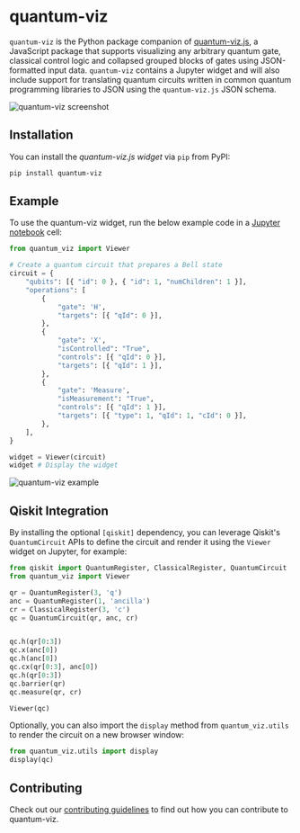 # quantum-viz

`quantum-viz` is the Python package companion of [quantum-viz.js](https://github.com/microsoft/quantum-viz.js), a JavaScript package that supports visualizing any arbitrary quantum gate, classical control logic and collapsed grouped blocks of gates using JSON-formatted input data. `quantum-viz` contains a Jupyter widget and will also include support for translating quantum circuits written in common quantum programming libraries to JSON using the `quantum-viz.js` JSON schema.

![quantum-viz screenshot](https://user-images.githubusercontent.com/4041805/137234877-6a529652-a3b9-48c6-9d3c-c2b9d1e11855.gif)

## Installation

You can install the *quantum-viz.js widget* via `pip` from PyPI:

```bash
pip install quantum-viz
```

## Example

To use the quantum-viz widget, run the below example code in a [Jupyter notebook](https://jupyter.org/) cell:

```python
from quantum_viz import Viewer

# Create a quantum circuit that prepares a Bell state
circuit = {
    "qubits": [{ "id": 0 }, { "id": 1, "numChildren": 1 }],
    "operations": [
        {
            "gate": 'H',
            "targets": [{ "qId": 0 }],
        },
        {
            "gate": 'X',
            "isControlled": "True",
            "controls": [{ "qId": 0 }],
            "targets": [{ "qId": 1 }],
        },
        {
            "gate": 'Measure',
            "isMeasurement": "True",
            "controls": [{ "qId": 1 }],
            "targets": [{ "type": 1, "qId": 1, "cId": 0 }],
        },
    ],
}

widget = Viewer(circuit)
widget # Display the widget
```

![quantum-viz example](https://user-images.githubusercontent.com/4041805/137230540-b523dc76-29c7-48e2-baa3-34d4ee0a17a1.PNG)

## Qiskit Integration

By installing the optional `[qiskit]` dependency, you can leverage Qiskit's `QuantumCircuit` APIs
to define the circuit and render it using the `Viewer` widget on Jupyter, for example:

```python
from qiskit import QuantumRegister, ClassicalRegister, QuantumCircuit
from quantum_viz import Viewer

qr = QuantumRegister(3, 'q')
anc = QuantumRegister(1, 'ancilla')
cr = ClassicalRegister(3, 'c')
qc = QuantumCircuit(qr, anc, cr)


qc.h(qr[0:3])
qc.x(anc[0])
qc.h(anc[0])
qc.cx(qr[0:3], anc[0])
qc.h(qr[0:3])
qc.barrier(qr)
qc.measure(qr, cr)

Viewer(qc)
```

Optionally, you can also import the `display` method from `quantum_viz.utils` to render the circuit on a new browser window:

```python
from quantum_viz.utils import display
display(qc)
```

## Contributing

Check out our [contributing guidelines](https://github.com/microsoft/quantum-viz.js/blob/main/quantum-viz/CONTRIBUTING.md) to find out how you can contribute to quantum-viz.
